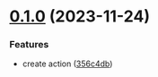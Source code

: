 # [0.1.0](https://github.com/outoforbitdev/docker-base/compare/v0.0.1...v0.1.0) (2023-11-24)


### Features

* create action ([356c4db](https://github.com/outoforbitdev/docker-base/commit/356c4db9c9b5fc54b9c14cd1e00d015aab245393))
